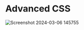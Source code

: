 # Advanced CSS
![Screenshot 2024-03-06 145755](https://github.com/Tunzale1/holbertonschool-web_front_end/assets/114104944/cbf92fd0-1827-4277-88e1-d1cb932757dc)

